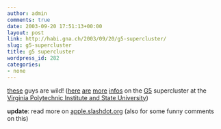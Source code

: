 ```yaml
---
author: admin
comments: true
date: 2003-09-20 17:51:13+00:00
layout: post
link: http://habi.gna.ch/2003/09/20/g5-supercluster/
slug: g5-supercluster
title: g5 supercluster
wordpress_id: 282
categories:
- none
---
```


[these](http://www.chaosmint.com/mac/techclusterphotos/) guys are wild!
([here](http://www.chaosmint.com/mac/vt-supercomputer/) [are](http://www.macwelt.de/news/hardware/apple/22724/) [more](http://www.tecchannel.de/news/20030904/thema20030904-11755.html) [infos](http://habi.gna.ch/blog/archives/000050.html) on the [G5](http://www.apple.com/powermac/) supercluster at the [Virginia Polytechnic Institute and State University](http://www.vt.edu/))

**update**: read more on [apple.slashdot.org](http://apple.slashdot.org/apple/03/09/21/036254.shtml?tid=126&tid=137&tid=174&tid=181) (also for some funny comments on this)
